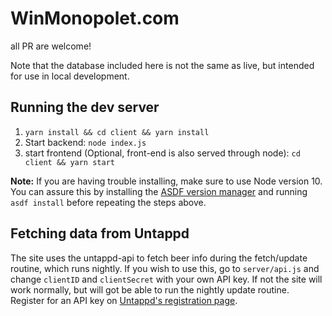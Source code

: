 # WinMonopolet.com

all PR are welcome!

Note that the database included here is not the same as live, but intended for use in local development.

## Running the dev server
1. `yarn install && cd client && yarn install`
2. Start backend: `node index.js`
3. start frontend (Optional, front-end is also served through node): `cd client && yarn start`

**Note:** If you are having trouble installing, make sure to use Node version 10. 
You can assure this by installing the [ASDF version manager](https://asdf-vm.com/) 
and running `asdf install` before repeating the steps above.

## Fetching data from Untappd
The site uses the untappd-api to fetch beer info during the fetch/update routine, which runs nightly. 
If you wish to use this, go to `server/api.js` and change `clientID` and `clientSecret` with your own API key. If not the site will work normally, but will got be able to run the nightly update routine. 
Register for an API key on [Untappd's registration page](https://untappd.com/api/register).

